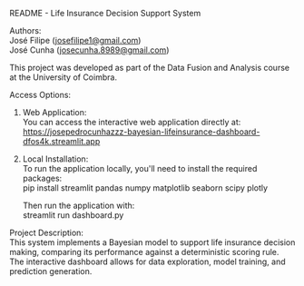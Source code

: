 README - Life Insurance Decision Support System

Authors:  
José Filipe (josefilipe1@gmail.com)  
José Cunha (josecunha.8989@gmail.com)  

This project was developed as part of the Data Fusion and Analysis course at the University of Coimbra.

Access Options:
1. Web Application:  
   You can access the interactive web application directly at:  
   https://josepedrocunhazzz-bayesian-lifeinsurance-dashboard-dfos4k.streamlit.app

2. Local Installation:  
   To run the application locally, you'll need to install the required packages:  
   pip install streamlit pandas numpy matplotlib seaborn scipy plotly  

   Then run the application with:  
   streamlit run dashboard.py  

Project Description:  
This system implements a Bayesian model to support life insurance decision making, comparing its performance against a deterministic scoring rule. The interactive dashboard allows for data exploration, model training, and prediction generation.